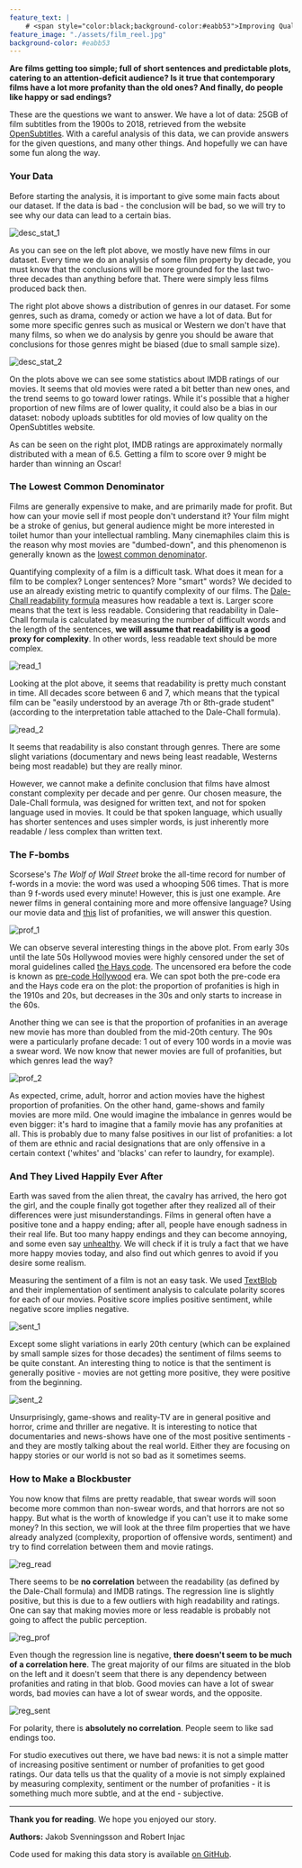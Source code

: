```yaml
---
feature_text: | 
    # <span style="color:black;background-color:#eabb53">Improving Quality of Life with Medical Data</span> 
feature_image: "./assets/film_reel.jpg"
background-color: #eabb53
---
```


__Are films getting too simple; full of short sentences and predictable plots, catering to an attention-deficit audience? Is it true that contemporary films have a lot more profanity than the old ones? And finally, do people like happy or sad endings?__

These are the questions we want to answer. We have a lot of data: 25GB of film subtitles from the 1900s to 2018, retrieved from the website [OpenSubtitles](https://www.opensubtitles.com/en). With a careful analysis of this data, we can provide answers for the given questions, and many other things. And hopefully we can have some fun along the way.

### Your Data

Before starting the analysis, it is important to give some main facts about our dataset. If the data is bad - the conclusion will be bad, so we will try to see why our data can lead to a certain bias.

![desc_stat_1](./assets/plot1.png)

As you can see on the left plot above, we mostly have new films in our dataset. Every time we do an analysis of some film property by decade, you must know that the conclusions will be more grounded for the last two-three decades than anything before that. There were simply less films produced back then.

The right plot above shows a distribution of genres in our dataset. For some genres, such as drama, comedy or action we have a lot of data. But for some more specific genres such as musical or Western we don't have that many films, so when we do analysis by genre you should be aware that conclusions for those genres might be biased (due to small sample size). 

![desc_stat_2](./assets/plot2.png)

On the plots above we can see some statistics about IMDB ratings of our movies. It seems that old movies were rated a bit better than new ones, and the trend seems to go toward lower ratings.
While it's possible that a higher proportion of new films are of lower quality, it could also be a bias in our dataset: nobody uploads subtitles for old movies of low quality on the OpenSubtitles website. 

As can be seen on the right plot, IMDB ratings are approximately normally distributed with a mean of 6.5. Getting a film to score over 9 might be harder than winning an Oscar!

### The Lowest Common Denominator

Films are generally expensive to make, and are primarily made for profit. But how can your movie sell if most people don't understand it? Your film might be a stroke of genius, but general audience might be more interested in toilet humor than your intellectual rambling. Many cinemaphiles claim this is the reason why most movies are "dumbed-down", and this phenomenon is generally known as the [lowest common denominator](https://tvtropes.org/pmwiki/pmwiki.php/Main/LowestCommonDenominator). 

Quantifying complexity of a film is a difficult task. What does it mean for a film to be complex? Longer sentences? More "smart" words? We decided to use an already existing metric to quantify complexity of our films. The [Dale-Chall readability formula](https://en.wikipedia.org/wiki/Dale%E2%80%93Chall_readability_formula) measures how readable a text is. Larger score means that the text is less readable. Considering that readability in Dale-Chall formula is calculated by measuring the number of difficult words and the length of the sentences, __we will assume that readability is a good proxy for complexity__. In other words, less readable text should be more complex.

![read_1](./assets/read1.png)

Looking at the plot above, it seems that readability is pretty much constant in time. All decades score between 6 and 7, which  means that the typical film can be "easily understood by an average 7th or 8th-grade student" (according to the interpretation table attached to the Dale-Chall formula). 

![read_2](./assets/read2.png)


It seems that readability is also constant through genres. There are some slight variations (documentary and news being least readable, Westerns being most readable) but they are really minor. 

However, we cannot make a definite conclusion that films have almost constant complexity per decade and per genre. Our chosen measure, the Dale-Chall formula, was designed for written text, and not for spoken language used in movies. It could be that spoken language, which usually has shorter sentences and uses simpler words, is just inherently more readable / less complex than written text.

### The F-bombs

Scorsese's _The Wolf of Wall Street_ broke the all-time record for number of f-words in a movie: the word was used a whooping 506 times. That is more than 9 f-words used every minute! However, this is just one example. Are newer films in general containing more and more offensive language? Using our movie data and [this](https://github.com/zacanger/profane-words/blob/master/words.json) list of profanities, we will answer this question.

![prof_1](./assets/prof1.png)

We can observe several interesting things in the above plot. From early 30s until the late 50s Hollywood movies were highly censored under the set of moral guidelines called [the Hays code](https://en.wikipedia.org/wiki/Motion_Picture_Production_Code). The uncensored era before the code is known as [pre-code Hollywood](https://en.wikipedia.org/wiki/Pre-Code_Hollywood) era. We can spot both the pre-code era and the Hays code era on the plot: the proportion of profanities is high in the 1910s and 20s, but decreases in the 30s and only starts to increase in the 60s. 

Another thing we can see is that the proportion of profanities in an average new movie has more than doubled from the mid-20th century. The 90s were a particularly profane decade: 1 out of every 100 words in a movie was a swear word. We now know that newer movies are full of profanities, but which genres lead the way?

![prof_2](./assets/prof2.png)

As expected, crime, adult, horror and action movies have the highest proportion of profanities. On the other hand, game-shows and family movies are more mild. One would imagine the imbalance in genres would be even bigger: it's hard to imagine that a family movie has any profanities at all. This is probably due to many false positives in our list of profanities: a lot of them are ethnic and racial designations that are only offensive in a certain context ('whites' and 'blacks' can refer to laundry, for example). 

### And They Lived Happily Ever After

Earth was saved from the alien threat, the cavalry has arrived, the hero got the girl, and the couple finally got together after they realized all of their differences were just misunderstandings. Films in general often have a positive tone and a happy ending; after all, people have enough sadness in their real life. But too many happy endings and they can become annoying, and some even say [unhealthy](https://www.gamesradar.com/happy-endings-to-movies-are-secretly-unhealthy-but-we-keep-falling-for-them-hook-line-and-sinker/). We will check if it is truly a fact that we have more happy movies today, and also find out which genres to avoid if you desire some realism.

Measuring the sentiment of a film is not an easy task. We used [TextBlob](https://textblob.readthedocs.io/en/dev/index.html) and their implementation of sentiment analysis to calculate polarity scores for each of our movies. Positive score implies positive sentiment, while negative score implies negative.

![sent_1](./assets/sent1.png)

Except some slight variations in early 20th century (which can be explained by small sample sizes for those decades) the sentiment of films seems to be quite constant. An interesting thing to notice is that the sentiment is generally positive - movies are not getting more positive, they were positive from the beginning.

![sent_2](./assets/sent2.png)

Unsurprisingly, game-shows and reality-TV are in general positive and horror, crime and thriller are negative. It is interesting to notice that documentaries and news-shows have one of the most positive sentiments - and they are mostly talking about the real world. Either they are focusing on happy stories or our world is not so bad as it sometimes seems.

### How to Make a Blockbuster

You now know that films are pretty readable, that swear words will soon become more common than non-swear words, and that horrors are not so happy. But what is the worth of knowledge if you can't use it to make some money? In this section, we will look at the three film properties that we have already analyzed (complexity, proportion of offensive words, sentiment) and try to find correlation between them and movie ratings. 

![reg_read](./assets/reg_read.png)

There seems to be __no correlation__ between the readability (as defined by the Dale-Chall formula) and IMDB ratings. The regression line is slightly positive, but this is due to a few outliers with high readability and ratings. One can say that making movies more or less readable is probably not going to affect the public perception.

![reg_prof](./assets/reg_prof.png)

Even though the regression line is negative, __there doesn't seem to be much of a correlation here__. The great majority of our films are situated in the blob on the left and it doesn't seem that there is any dependency between profanities and rating in that blob. Good movies can have a lot of swear words, bad movies can have a lot of swear words, and the opposite. 

![reg_sent](./assets/reg_sent.png)

For polarity, there is __absolutely no correlation__. People seem to like sad endings too. 

For studio executives out there, we have bad news: it is not a simple matter of increasing positive sentiment or number of profanities to get good ratings. Our data tells us that the quality of a movie is not simply explained by measuring complexity, sentiment or the number of profanities - it is something much more subtle, and at the end - subjective.

---

__Thank you for reading__. We hope you enjoyed our story. 

__Authors:__ Jakob Svenningsson and Robert Injac

Code used for making this data story is available [on GitHub](https://github.com/RobertInjac/ADA-Project-2018-OpenSubtitles).
